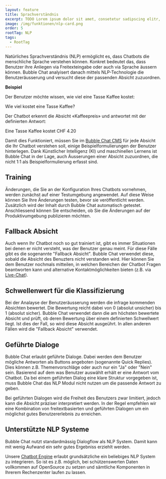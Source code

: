 ```yaml
---
layout: feature
title: Sprachverständnis
excerpt: TODO Lorem ipsum dolor sit amet, consetetur sadipscing elitr, sed diam nonumy eirmod tempor invidunt ut labore et dolore magna aliquyam erat.
image: /img/funktionen/nlp-card.png
order: 5
rootTag: NLP
tags:
  - RootTag
---
```


Natürliches Sprachverständnis (NLP) ermöglicht es, dass Chatbots die menschliche Sprache verstehen können. Konkret bedeutet das, dass Benutzer ihre Anliegen via Freitexteingabe oder auch via Sprache äussern können.
Bubble Chat analyisert danach mittels NLP-Technologie die Benutzeräusserung und versucht diese der passenden Absicht zuzuordnen.

<div class="border-box">

**Beispiel**

Der Benutzer möchte wissen, wie viel eine Tasse Kaffee kostet:

<div class="guest-bubble">Wie viel kostet eine Tasse Kaffee?</div>

Der Chatbot erkennt die Absicht «Kaffeepreis» und antwortet mit der definierten Antwort:

<div class="bot-bubble">Eine Tasse Kaffee kostet CHF 4.20</div>

</div>

Damit dies Funktioniert, müssen Sie im [Bubble Chat CMS](/funktionen/cms) für jede Absicht die Ihr Chatbot verstehen soll, einige Beispielformulierungen der Benutzer hinterlegen.
Dank Künstlicher Intelligenz (KI) und maschinellen Lernens ist Bubble Chat in der Lage, auch Äusserungen einer Absicht zuzuordnen, die nicht 1:1 als Beispielformulierung erfasst sind.

## Training

Änderungen, die Sie an der Konfiguration Ihres Chatbots vornehmen, werden zunächst auf einer Testumgebung angewendet. Auf diese Weise können Sie Ihre Änderungen testen, bevor sie veröffentlicht werden. Zusätzlich wird der Inhalt durch Bubble Chat automatisch getestet. Anschliessend können Sie entscheiden, ob Sie die Änderungen auf der Produktivumgebung publizieren möchten.

## Fallback Absicht

Auch wenn Ihr Chatbot noch so gut trainiert ist, gibt es immer Situationen bei denen er nicht versteht, was der Benutzer genau meint. Für diese Fälle gibt es die sogenannte "Fallback Absicht". Bubble Chat verwendet diese, sobald die Absicht des Benuzters nicht verstanden wird. Hier können Sie dem Benutzer nochmals mitteilen, in welchen Bereichen der Chatbot Fragen
beantworten kann und alternative Kontaktmöglichkeiten bieten (z.B. via [Live-Chat](/funktionen/live-chat)).

## Schwellenwert für die Klassifizierung

Bei der Analayse der Benutzeräusserung werden die infrage kommenden Absichten bewertet. Die Bewertung reicht dabei von 0 (absolut unsicher) bis 1 (absolut sicher).
Bubble Chat verwendet dann die am höchsten bewertete Absicht und prüft, ob deren Bewertung über einem definierten Schwellwert liegt. Ist dies der Fall, so wird diese Absicht ausgeührt. In allen anderen Fällen wird die "Fallback Absicht" verwendet.

## Geführte Dialoge

Bubble Chat erlaubt geführte Dialoge. Dabei werden dem Benutzer mögliche Antworten als Buttons angeboten (sogenannte Quick Replies). Dies können z.B. Themenvorschläge oder auch nur ein "Ja" oder "Nein" sein. Basierend auf dem was Benutzer auswählt erhält er eine Antwort vom Chatbot. Da bei einem geführten Dialog eine klare Struktur vorgegeben ist, muss Bubble Chat das NLP Modul nicht nutzen um die passende Antwort zu geben.

Bei geführten Dialogen wird die Freiheit des Benutzers zwar limitiert, jedoch kann die Absicht präziser interpretiert werden. In der Regel empfehlen wir eine Kombination
von freitextbasierten und geführten Dialogen um ein möglichst gutes Benutzererlebnis zu erreichen.

## Unterstützte NLP Systeme

Bubble Chat nutzt standardmässig Dialogflow als NLP System. Damit kann mit wenig Aufwand ein sehr gutes Ergebniss erziehlt werden.

Unsere [Chatbot Engine](/funktionen/chatbot-engine) erlaubt grundsätzliche ein beliebiges NLP System zu integrieren. So ist es z.B. möglich, bei schützenswerten Daten vollkommen auf OpenSource zu setzen und sämtliche Komponenten in Ihrerem Rechenzenter laufen zu lassen.

